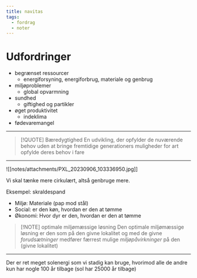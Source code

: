 ```yaml
---
title: navitas
tags:
  - fordrag
  - noter
---
```

# Udfordringer
- begrænset ressourcer
	- energiforsyning, energiforbrug, materiale og genbrug
- miljøproblemer 
	- global opvarmning
- sundhed
	- giftighed og partikler
- øget produktivitet
	- indeklima
- fødevaremangel

---
> [!QUOTE] Bæredygtighed
> En udvikling, der opfylder de nuværende behov uden at bringe fremtidige generationers muligheder for art opfylde deres behov i fare

---
![[notes/attachments/PXL_20230906_103336950.jpg]]

Vi skal tænke mere cirkulært, altså genbruge mere.


Eksempel: skraldespand
- Miljø: Materiale (pap mod stål)
- Social: er den køn, hvordan er den at tømme
- Økonomi: Hvor dyr er den, hvordan er den at tømme

> [!NOTE] optimale miljømæssige løsning
> Den optimale miljømæssige løsning er den som på den givne lokalitet og med de givne *forudsætninger* medfører færrest mulige *miljøpåvirkninger* på den (givne lokalitet)

---
Der er ret meget solenergi som vi stadig kan bruge, hvorimod alle de andre kun har nogle 100 år tilbage (sol har 25000 år tilbage)
